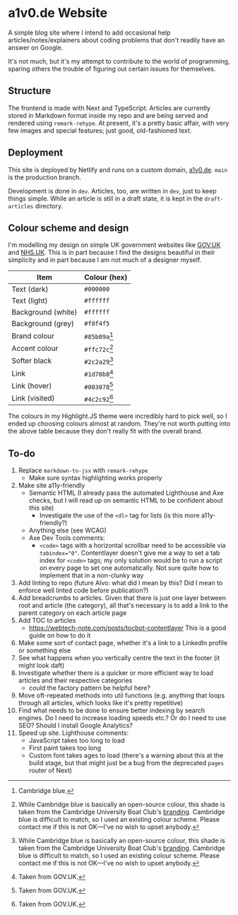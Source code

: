 # a1v0.de Website

A simple blog site where I intend to add occasional help articles/notes/explainers about coding problems that don't readily have an answer on Google.

It's not much, but it's my attempt to contribute to the world of programming, sparing others the trouble of figuring out certain issues for themselves.

## Structure

The frontend is made with Next and TypeScript. Articles are currently stored in Markdown format inside my repo and are being served and rendered using `remark-rehype`. At present, it's a pretty basic affair, with very few images and special features; just good, old-fashioned text.

## Deployment

This site is deployed by Netlify and runs on a custom domain, [a1v0.de](https://a1v0.de). `main` is the production branch.

Development is done in `dev`. Articles, too, are written in `dev`, just to keep things simple. While an article is still in a draft state, it is kept in the `draft-articles` directory.

## Colour scheme and design

I'm modelling my design on simple UK government websites like [GOV.UK](https://www.gov.uk/) and [NHS.UK](https://www.nhs.uk/). This is in part because I find the designs beautiful in their simplicity and in part because I am not much of a designer myself.

| **Item**           | **Colour (hex)** |
| ------------------ | ---------------- |
| Text (dark)        | `#000000`        |
| Text (light)       | `#ffffff`        |
| Background (white) | `#ffffff`        |
| Background (grey)  | `#f0f4f5`        |
| Brand colour       | `#85b09a`[^1]    |
| Accent colour      | `#ffc72c`[^2]    |
| Softer black       | `#2c2a29`[^2]    |
| Link               | `#1d70b8`[^3]    |
| Link (hover)       | `#003078`[^3]    |
| Link (visited)     | `#4c2c92`[^3]    |

The colours in my Highlight.JS theme were incredibly hard to pick well, so I ended up choosing colours almost at random. They're not worth putting into the above table because they don't really fit with the overall brand.

[^1]: Cambridge blue.
[^2]: While Cambridge blue is basically an open-source colour, this shade is taken from the Cambridge University Boat Club's [branding](https://cubc.org.uk/app/uploads/2020/08/CUBC-Brand-Guidelines.pdf). Cambridge blue is difficult to match, so I used an existing colour scheme. Please contact me if this is not OK&mdash;I've no wish to upset anybody.
[^3]: Taken from GOV.UK.

## To-do

1. Replace `markdown-to-jsx` with `remark-rehype`
    - Make sure syntax highlighting works properly
2. Make site a11y-friendly
    - Semantic HTML (I already pass the automated Lighthouse and Axe checks, but I will read up on semantic HTML to be confident about this site)
      - Investigate the use of the `<dl>` tag for lists (is this more a11y-friendly?)
    - Anything else (see WCAG)
    - Axe Dev Tools comments:
        - `<code>` tags with a horizontal scrollbar need to be accessible via `tabindex="0"`. Contentlayer doesn't give me a way to set a tab index for `<code>` tags; my only solution would be to run a script on every page to set one automatically. Not sure quite how to implement that in a non-clunky way
3. Add linting to repo (future Alvo: what did I mean by this? Did I mean to enforce well linted code before publication?)
4. Add breadcrumbs to articles. Given that there is just one layer between root and article (the category), all that's necessary is to add a link to the parent category on each article page
5. Add TOC to articles
    - <https://webtech-note.com/posts/tocbot-contentlayer> This is a good guide on how to do it
6. Make some sort of contact page, whether it's a link to a LinkedIn profile or something else
7. See what happens when you vertically centre the text in the footer (it might look daft)
8. Investigate whether there is a quicker or more efficient way to load articles and their respective categories
    - could the factory pattern be helpful here?
9. Move oft-repeated methods into util functions (e.g. anything that loops through all articles, which looks like it's pretty repetitive)
10. Find what needs to be done to ensure better indexing by search engines. Do I need to increase loading speeds etc.? Or do I need to use SEO? Should I install Google Analytics?
11. Speed up site. Lighthouse comments:
    - JavaScript takes too long to load
    - First paint takes too long
    - Custom font takes ages to load (there's a warning about this at the build stage, but that might just be a bug from the deprecated `pages` router of Next)
